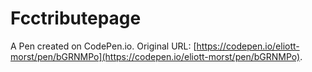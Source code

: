 # Fcctributepage

A Pen created on CodePen.io. Original URL: [https://codepen.io/eliott-morst/pen/bGRNMPo](https://codepen.io/eliott-morst/pen/bGRNMPo).



